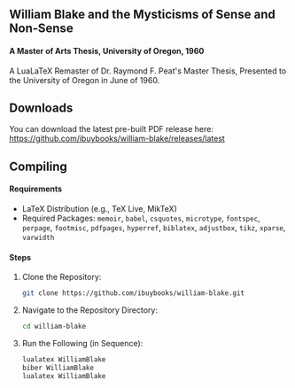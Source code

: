 ## William Blake and the Mysticisms of Sense and Non-Sense

#### A Master of Arts Thesis, University of Oregon, 1960

A LuaLaTeX Remaster of Dr. Raymond F. Peat's Master Thesis, Presented to the University of Oregon in June of 1960.

## Downloads

You can download the latest pre-built PDF release here: https://github.com/ibuybooks/william-blake/releases/latest

## Compiling
#### Requirements
- LaTeX Distribution (e.g., TeX Live, MikTeX)
- Required Packages: `memoir`, `babel`, `csquotes`, `microtype`, `fontspec`, `perpage`, `footmisc`, `pdfpages`, `hyperref`, `biblatex`, `adjustbox`, `tikz`, `xparse`, `varwidth`

#### Steps
1. Clone the Repository:
   ```bash
   git clone https://github.com/ibuybooks/william-blake.git
   ```
2. Navigate to the Repository Directory:
   ```bash
   cd william-blake
   ```
4. Run the Following (in Sequence):
   ```bash
   lualatex WilliamBlake
   biber WilliamBlake
   lualatex WilliamBlake
   ```


